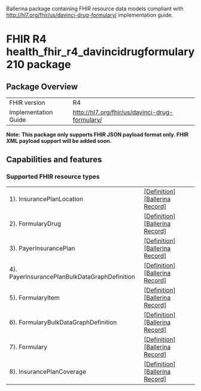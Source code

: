 Ballerina package containing FHIR resource data models
compliant with http://hl7.org/fhir/us/davinci-drug-formulary/ implementation guide.

# FHIR R4 health_fhir_r4_davincidrugformulary210 package

## Package Overview

|                      |                                                |
| -------------------- | ---------------------------------------------- |
| FHIR version         | R4                                             |
| Implementation Guide | http://hl7.org/fhir/us/davinci-drug-formulary/ |

**Note:**
**This package only supports FHIR JSON payload format only. FHIR XML payload support will be added soon.**

## Capabilities and features

### Supported FHIR resource types

|                                               |                                             |
| --------------------------------------------- | ------------------------------------------- |
| 1). InsurancePlanLocation                     | [[Definition]][s1] [[Ballerina Record]][m1] |
| 2). FormularyDrug                             | [[Definition]][s2] [[Ballerina Record]][m2] |
| 3). PayerInsurancePlan                        | [[Definition]][s3] [[Ballerina Record]][m3] |
| 4). PayerInsurancePlanBulkDataGraphDefinition | [[Definition]][s4] [[Ballerina Record]][m4] |
| 5). FormularyItem                             | [[Definition]][s5] [[Ballerina Record]][m5] |
| 6). FormularyBulkDataGraphDefinition          | [[Definition]][s6] [[Ballerina Record]][m6] |
| 7). Formulary                                 | [[Definition]][s7] [[Ballerina Record]][m7] |
| 8). InsurancePlanCoverage                     | [[Definition]][s8] [[Ballerina Record]][m8] |

[m1]: https://lib.ballerina.io/ballerinax/health.fhir.r4.davincidrugformulary210/1.0.0#InsurancePlanLocation
[m2]: https://lib.ballerina.io/ballerinax/health.fhir.r4.davincidrugformulary210/1.0.0#FormularyDrug
[m3]: https://lib.ballerina.io/ballerinax/health.fhir.r4.davincidrugformulary210/1.0.0#PayerInsurancePlan
[m4]: https://lib.ballerina.io/ballerinax/health.fhir.r4.davincidrugformulary210/1.0.0#PayerInsurancePlanBulkDataGraphDefinition
[m5]: https://lib.ballerina.io/ballerinax/health.fhir.r4.davincidrugformulary210/1.0.0#FormularyItem
[m6]: https://lib.ballerina.io/ballerinax/health.fhir.r4.davincidrugformulary210/1.0.0#FormularyBulkDataGraphDefinition
[m7]: https://lib.ballerina.io/ballerinax/health.fhir.r4.davincidrugformulary210/1.0.0#Formulary
[m8]: https://lib.ballerina.io/ballerinax/health.fhir.r4.davincidrugformulary210/1.0.0#InsurancePlanCoverage
[s1]: http://hl7.org/fhir/us/davinci-drug-formulary/StructureDefinition/usdf-InsurancePlanLocation
[s2]: http://hl7.org/fhir/us/davinci-drug-formulary/StructureDefinition/usdf-FormularyDrug
[s3]: http://hl7.org/fhir/us/davinci-drug-formulary/StructureDefinition/usdf-PayerInsurancePlan
[s4]: http://hl7.org/fhir/us/davinci-drug-formulary/StructureDefinition/usdf-PayerInsurancePlanBulkDataGraphDefinition
[s5]: http://hl7.org/fhir/us/davinci-drug-formulary/StructureDefinition/usdf-FormularyItem
[s6]: http://hl7.org/fhir/us/davinci-drug-formulary/StructureDefinition/usdf-FormularyBulkDataGraphDefinition
[s7]: http://hl7.org/fhir/us/davinci-drug-formulary/StructureDefinition/usdf-Formulary
[s8]: http://hl7.org/fhir/us/davinci-drug-formulary/StructureDefinition/insurance-plan-coverage
